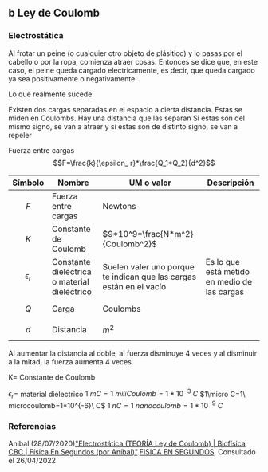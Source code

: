 ## b Ley de Coulomb

### Electrostática
Al frotar un peine (o cualquier otro objeto de plásitico) y lo pasas por el cabello o por la ropa, comienza atraer cosas. Entonces se dice que, en este caso, el peine queda cargado electricamente, es decir, que queda cargado ya sea positivamente o negativamente.

Lo que realmente sucede 


Existen dos cargas separadas en el espacio a cierta distancia. Estas se miden en Coulombs. Hay una distancia que las separan
Si estas son del mismo signo, se van a atraer y si estas son de distinto signo, se van a repeler

Fuerza entre cargas
$$F=\frac{k}{\epsilon_ r}*\frac{Q_1*Q_2}{d^2}$$

|Símbolo|Nombre|UM o valor|Descripción|
|-|-|-|-|
|$$F$$|Fuerza entre cargas|Newtons
|$$K$$|Constante de Coulomb|$9*10^9*\frac{N*m^2}{Coulomb^2}$|
|$$\epsilon_r$$|Constante dieléctrica o material dieléctrico|Suelen valer uno porque te indican que las cargas están en el vacío|Es lo que está metido en medio de las cargas|
|$$Q$$|Carga|Coulombs|
|$$d$$|Distancia|$m^2$|

Al aumentar la distancia al doble, al fuerza disminuye 4 veces y al disminuir a la mitad, la fuerza aumenta 4 veces.



K= Constante de Coulomb

$\epsilon_r=$ material dielectrico
$1\ mC=1\ miliCoulomb=1*10^{-3}\ C$
$1\micro C=1\ microcoulomb=1*10^{-6}\ C$
$1\ nC=1\ nanocoulomb=1*10^{-9}\ C$



### Referencias
Anibal (28/07/2020)["Electrostática (TEORÍA Ley de Coulomb) | Biofísica CBC | Física En Segundos (por Aníbal)"](https://www.youtube.com/watch?v=2EPyrMGG8mM).[FISICA EN SEGUNDOS](https://www.youtube.com/channel/UCfC8fA12mBQB5_0h_CJAdcg). Consultado el 26/04/2022
